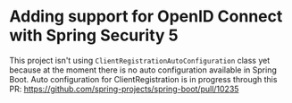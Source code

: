 # Adding support for OpenID Connect with Spring Security 5
This project isn't using `ClientRegistrationAutoConfiguration` class yet because at the moment there is no auto configuration available in Spring Boot.
Auto configuration for ClientRegistration is in progress through this PR: https://github.com/spring-projects/spring-boot/pull/10235

